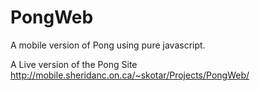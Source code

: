 # PongWeb

A mobile version of Pong using pure javascript.

A Live version of the Pong Site
http://mobile.sheridanc.on.ca/~skotar/Projects/PongWeb/
